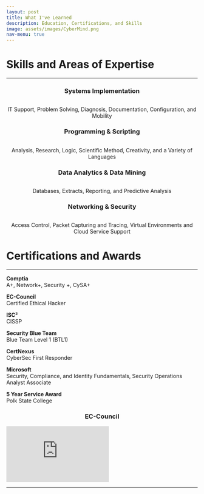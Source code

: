 ```yaml
---
layout: post
title: What I've Learned
description: Education, Certifications, and Skills
image: assets/images/CyberMind.png
nav-menu: true
---
```

<h1>Skills and Areas of Expertise</h1>
  <div class="content">
	<hr>
<div class="row">
	<!-- Break -->
	<div class="3u 12u$(medium)">
		<div class="box">
			<h3><center>Systems Implementation</center></h3>
			<div class="row 50% uniform">
				<div class="3u" style="text-align: center;"><span class="image fit"></span></div>
				<div class="6u" style="text-align: center;"><span class="image fit"><img src="assets/images/computer.png" alt="" /></span></div>
				<div class="3u" style="text-align: center;"><span class="image fit"></span></div>
			</div>
				<p><center>IT Support, Problem Solving, Diagnosis, Documentation, Configuration, and Mobility</center></p>
		</div>
	</div>
	<div class="3u 12u$(medium)">
		<div class="box">
			<h3><center>Programming & Scripting</center></h3>
			<div class="row 50% uniform">
				<div class="3u" style="text-align: center;"><span class="image fit"></span></div>
				<div class="6u" style="text-align: center;"><span class="image fit"><img src="assets/images/coding.png" alt="" /></span></div>
				<div class="3u" style="text-align: center;"><span class="image fit"></span></div>
			</div>
			<p><center>Analysis, Research, Logic, Scientific Method, Creativity, and a Variety of Languages</center></p>
		</div>
	</div>
	<div class="3u 12u$(medium)">
		<div class="box">
			<h3><center>Data Analytics & Data Mining</center></h3>
			<div class="row 50% uniform">
				<div class="3u" style="text-align: center;"><span class="image fit"></span></div>
				<div class="6u" style="text-align: center;"><span class="image fit"><img src="assets/images/analysis.png" alt="" /></span></div>
				<div class="3u" style="text-align: center;"><span class="image fit"></span></div>
			</div>
			<p><center>Databases, Extracts, Reporting, and Predictive Analysis</center></p>
		</div>
	</div>
	<div class="3u 12u$(medium)">
		<div class="box">
			<h3><center>Networking & Security</center></h3>
			<div class="row 50% uniform">
				<div class="3u" style="text-align: center;"><span class="image fit"></span></div>
				<div class="6u" style="text-align: center;"><span class="image fit"><img src="assets/images/cloud-computing.png" alt="" /></span></div>
				<div class="3u" style="text-align: center;"><span class="image fit"></span></div>
			</div>
				<p><center>Access Control, Packet Capturing and Tracing, Virtual Environments and Cloud Service Support </center></p>
		</div>
	</div>
</div>
	
<h1> Certifications and Awards</h1>
  <hr>
  <p><b>Comptia</b><br>A+, Network+, Security +, CySA+</p>
  <p><b>EC-Council</b><br>Certified Ethical Hacker</p>
  <p><b>ISC²</b><br>CISSP</p>
  <p><b>Security Blue Team</b><br>Blue Team Level 1 (BTL1)</script> <br></p>
  <p><b>CertNexus</b><br>CyberSec First Responder<br></p>
  <p><b>Microsoft</b><br>Security, Compliance, and Identity Fundamentals, Security Operations Analyst Associate</p>
  <p><b>5 Year Service Award</b><br>Polk State College</p>

<div class="4u$ 12u$(medium)">
			<h3><center>EC-Council</center></h3>
			<div class="row 50% uniform">
				<div class="3u" style="text-align: center;"><span class="image fit"></span></div>
				<div class="6u" style="text-align: center;"><span class="image fit"><img src="assets/images/CEH.png" alt="" /></span></div>
				<div class="3u" style="text-align: center;"><span class="image fit"></span></div>
			</div>
</div>  

<div data-iframe-width="150" data-iframe-height="270" data-share-badge-id="2d898d05-b4ba-4f73-ac00-26e35fe13a5c" data-share-badge-host="https://www.credly.com"></div><script type="text/javascript" async src="//cdn.credly.com/assets/utilities/embed.js"></script>

<div data-iframe-width="150" data-iframe-height="270" data-share-badge-id="d17bed3a-0fea-45fc-bb9a-60ebbed6b291" data-share-badge-host="https://www.credly.com"></div><script type="text/javascript" async src="//cdn.credly.com/assets/utilities/embed.js"></script>

<div data-iframe-width="150" data-iframe-height="270" data-share-badge-id="e3c1020e-26f8-40a8-936a-68697c54b016" data-share-badge-host="https://www.credly.com"></div><script type="text/javascript" async src="//cdn.credly.com/assets/utilities/embed.js"></script>

<div data-iframe-width="150" data-iframe-height="270" data-share-badge-id="7ce39c44-8eef-481a-bd91-f0967fc93c57" data-share-badge-host="https://www.credly.com"></div><script type="text/javascript" async src="//cdn.credly.com/assets/utilities/embed.js"></script>

<div data-iframe-width="150" data-iframe-height="270" data-share-badge-id="bf84ff34-1911-4933-bf8e-f4f3b5cc6723" data-share-badge-host="https://www.credly.com"></div><script type="text/javascript" async src="//cdn.credly.com/assets/utilities/embed.js"></script>

<div data-iframe-width="150" data-iframe-height="270" data-share-badge-id="d9ba9c78-92dc-445e-a58d-467eb1852ed7" data-share-badge-host="https://www.credly.com"></div><script type="text/javascript" async src="//cdn.credly.com/assets/utilities/embed.js"></script>

<div data-iframe-width="150" data-iframe-height="270" data-share-badge-id="25410f4c-4e51-41a7-b1a7-fa3ddc28e94b" data-share-badge-host="https://www.credly.com"></div><script type="text/javascript" async src="//cdn.credly.com/assets/utilities/embed.js"></script>

<div data-iframe-width="150" data-iframe-height="270" data-share-badge-id="f5d8928b-6469-4fc2-9c58-410e922cc60b" data-share-badge-host="https://www.credly.com"></div><script type="text/javascript" async src="//cdn.credly.com/assets/utilities/embed.js"></script>

<iframe
  src="https://www.credential.net/embed/d468ffcc-b8c5-4263-aba4-2fd046666d56"
  width="270"
  height="147"
  frameborder="0"
  allowfullscreen>
</iframe>

<hr>
